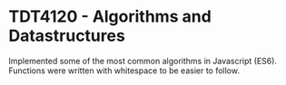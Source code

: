 # TDT4120 - Algorithms and Datastructures
Implemented some of the most common algorithms in Javascript (ES6).
Functions were written with whitespace to be easier to follow.

